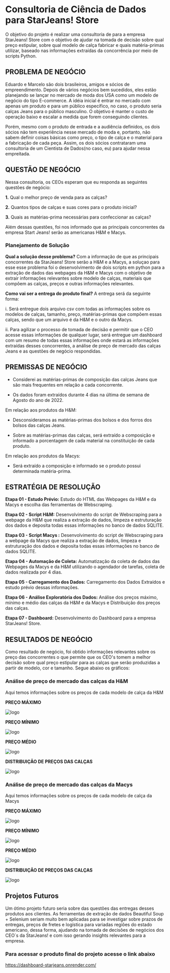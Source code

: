 # Consultoria de Ciência de Dados para StarJeans! Store


O objetivo do projeto é realizar uma consultoria de para a empresa StarJeans! Store com o objetivo de ajudar na tomada de decisão sobre qual preço estipular, sobre qual modelo de calça fabricar e quais matéria-primas utilizar, baseado nas informações extraídas da concorrência por meio de scripts Python.

## PROBLEMA DE NEGÓCIO

Eduardo e Marcelo são dois brasileiros, amigos e sócios de empreendimento. Depois de vários negócios bem sucedidos, eles estão planejando se lançar no mercado de moda dos USA como um modelo de negócio do tipo E-commerce. A idéia inicial é entrar no mercado com apenas um produto e para um público específico, no caso, o produto seria calças Jeans para o público masculino. O objetivo é manter o custo de operação baixo e escalar a medida que forem conseguindo clientes. 

Porém, mesmo com o produto de entrada e a audiência definidos, os dois sócios não tem experiência nesse mercado de moda e, portanto, não sabem definir coisas básicas como preço, o tipo de calça e o material para a fabricação de cada peça. Assim, os dois sócios contrataram uma consultoria de um Cientista de Dados(no caso, eu) para ajudar nessa empreitada.

## QUESTÃO DE NEGÓCIO

Nessa consultoria, os CEOs esperam que eu responda as seguintes questões de negócio:

**1.** Qual o melhor preço de venda para as calças?

**2.** Quantos tipos de calças e suas cores para o produto inicial?

**3.** Quais as matérias-prima necessárias para confeccionar as calças?

Além dessas questões, foi nos informado que as principais concorrentes da empresa Start Jeans! serão as americanas H&M e Macys.

### Planejamento de Solução

**Qual a solução desse problema?** Com a informação de que as principais concorrentes da StarJeans! Store serão a H&M e a Macys, a soluçao para esse esse problema foi o desenvolvimento de dois scripts em python para a extração de dados das webpages da H&M e Macys com o objetivo de extrair informações relevantes sobre modelo de calças, materiais que compõem as calças, preços e outras informações relevantes.

**Como vai ser a entrega do produto final?** A entrega será da seguinte forma:

i. Será entregue dois arquivo csv com todas as informações sobre os modelos de calças, tamanho, preço, matérias-primas que compõem essas calças, sendo que um arquivo é da H&M e o outro da Macys.

ii. Para agilizar o processo de tomada de decisão e permitir que o CEO acesse essas informações de qualquer lugar, será entregue um dashboard com um resumo de todas essas informações onde estará as informações extraídas desses concorrentes, a análise de preço de mercado das calças Jeans e as questões de negócio respondidas.

## PREMISSAS DE NEGÓCIO

- Considerei as matérias-primas de composição das calças Jeans que são mais frequentes em relação a cada concorrente.

- Os dados foram extraídos durante 4 dias na última de semana de Agosto do ano de 2022.

Em relação aos produtos da H&M:

- Desconsideramos as matérias-primas dos bolsos e dos forros dos bolsos das calças Jeans.

- Sobre as matérias-primas das calças, será extraído a composição e informado a porcentagem de cada material na constituição de cada produto.

Em relação aos produtos da Macys:

- Será extraído a composição e informado se o produto possui determinada matéria-prima.

## ESTRATÉGIA DE RESOLUÇÃO

**Etapa 01 - Estudo Prévio:** Estudo do HTML das Webpages da H&M e da Macys e escolha das ferramentas de Webscraping.

**Etapa 02 - Script H&M:** Desenvolvimento do script de Webscraping para a webpage da H&M que realiza a extração de dados, limpeza e estruturação dos dados e deposita todas essas informações no banco de dados SQLITE.

**Etapa 03 - Script Macys :** Desenvolvimento do script de Webscraping para a webpage da Macys que realiza a extração de dados, limpeza e estruturação dos dados e deposita todas essas informações no banco de dados SQLITE.

**Etapa 04 - Automação de Coleta:** Automatização da coleta de dados das Webpages da Macys e da H&M utilizando o agendador de tarefas, coleta de dados realizada por 4 dias.

**Etapa 05 - Carregamento dos Dados:** Carregamento dos Dados Extraídos e estudo prévio dessas informações.

**Etapa 06 - Análise Exploratória dos Dados:** Análise dos preços máximo, mínimo e médio das calças da H&M e da Macys e Distribuição dos preços das calças.

**Etapa 07 - Dashboard:** Desenvolvimento do Dashboard para a empresa StarJeans! Store.

## RESULTADOS DE NEGÓCIO

Como resultado de negócio, foi obtido informações relevantes sobre os preço das concorrentes o que permite que os CEO's tomem a melhor decisão sobre qual preço estipular para as calças que serão produzidas a partir de modelo, cor e tamanho. Segue abaixo os gráficos:

### Análise de preço de mercado das calças da H&M

Aqui temos informações sobre os preços de cada modelo de calça da H&M

**PREÇO MÁXIMO**

<img src="https://github.com/jefferson-datascience/project_starjeans_store/blob/main/images/preco_maximo_calcas_hm.png" alt="logo" style="zoom: 100%"/>

**PREÇO MÍNIMO**

<img src="https://github.com/jefferson-datascience/project_starjeans_store/blob/main/images/preco_minimo_calcas_hm.png" alt="logo" style="zoom: 100%"/>

**PREÇO MÉDIO**

<img src="https://github.com/jefferson-datascience/project_starjeans_store/blob/main/images/preco_medio_calcas_hm.png" alt="logo" style="zoom: 100%"/>

**DISTRIBUIÇÃO DE PREÇOS DAS CALÇAS**

<img src="https://github.com/jefferson-datascience/project_starjeans_store/blob/main/images/distribuicao_precos_calcas_hm.png" alt="logo" style="zoom: 100%"/>

### Análise de preço de mercado das calças da Macys

Aqui temos informações sobre os preços de cada modelo de calça da Macys

**PREÇO MÁXIMO**

<img src="https://github.com/jefferson-datascience/project_starjeans_store/blob/main/images/preco_maximo_calcas_macys.png" alt="logo" style="zoom: 100%"/>

**PREÇO MÍNIMO**

<img src="https://github.com/jefferson-datascience/project_starjeans_store/blob/main/images/preco_minimo_calcas_macys.png" alt="logo" style="zoom: 100%"/>

**PREÇO MÉDIO**

<img src="https://github.com/jefferson-datascience/project_starjeans_store/blob/main/images/preco_medio_calcas_macys.png" alt="logo" style="zoom: 100%"/>

**DISTRIBUIÇÃO DE PREÇOS DAS CALÇAS**

<img src="https://github.com/jefferson-datascience/project_starjeans_store/blob/main/images/distribuicao_precos_calcas_macys.png" alt="logo" style="zoom: 100%"/>


## Projetos Futuros

Um ótimo projeto futuro seria sobre das questões das entregas desses produtos aos clientes. As ferramentas de extração de dados Beautiful Soup + Selenium seriam muito bem aplicadas para se investigar sobre prazos de entregas, preços de fretes e logística para variadas regiões do estado americano, dessa forma, ajudando na tomada de decisões de negócios dos CEO´s da StarJeans! e com isso gerando insights relevantes para a empresa.



### Para acessar o produto final do projeto acesse o link abaixo
https://dashboard-starjeans.onrender.com/
